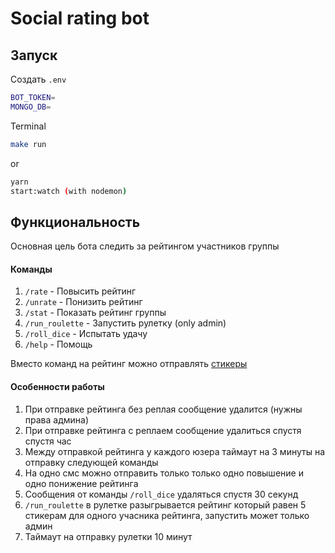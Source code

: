 # Social rating bot

## Запуск

Создать `.env`

```bash
BOT_TOKEN=
MONGO_DB=
```

Terminal

```bash
make run
```

or

```bash
yarn
start:watch (with nodemon)
```

## Функциональность

Основная цель бота следить за рейтингом участников группы

#### Команды

1. `/rate` - Повысить рейтинг
2. `/unrate` - Понизить рейтинг
3. `/stat` - Показать рейтинг группы
4. `/run_roulette` - Запустить рулетку (only admin)
5. `/roll_dice` - Испытать удачу
6. `/help` - Помощь

Вместо команд на рейтинг можно отправлять [стикеры](https://t.me/addstickers/PoohSocialCredit)

#### Особенности работы

1. При отправке рейтинга без реплая сообщение удалится (нужны права админа)
2. При отправке рейтинга с реплаем сообщение удалиться спустя спустя час
3. Между отправкой рейтинга у каждого юзера таймаут на 3 минуты на отправку следующей команды
4. На одно смс можно отправить только только одно повышение и одно понижение рейтинга
5. Сообщения от команды `/roll_dice` удаляться спустя 30 секунд
6. `/run_roulette` в рулетке разыгрывается рейтинг который равен 5 стикерам для одного учасника рейтинга, запустить может только админ
7. Таймаут на отправку рулетки 10 минут
